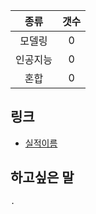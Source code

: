 |   종류  |  갯수  |
| :---:  | :---: |
| 모델링  | 0 |
| 인공지능 | 0 |
| 혼합 | 0 | 
## 링크
* [실적이름](http://cafe.naver.com)

## 하고싶은 말

```
.
```

